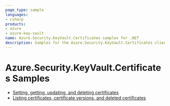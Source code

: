 ```yaml
---
page_type: sample
languages:
- csharp
products:
- azure
- azure-key-vault
name: Azure.Security.KeyVault.Certificates samples for .NET
description: Samples for the Azure.Security.KeyVault.Certificates client library.
---
```


# Azure.Security.KeyVault.Certificates Samples

- [Setting, getting, updating, and deleting certificates](https://github.com/Azure/azure-sdk-for-net/blob/master/sdk/keyvault/Azure.Security.KeyVault.Certificates/samples/Sample1_HelloWorld.md)
- [Listing certificates, certificate versions, and deleted certificates](https://github.com/Azure/azure-sdk-for-net/blob/master/sdk/keyvault/Azure.Security.KeyVault.Certificates/samples/Sample2_GetCertificates.md)
